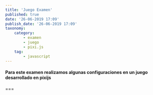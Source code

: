 ```yaml
---
title: 'Juego Examen'
published: true
date: '26-06-2019 17:09'
publish_date: '26-06-2019 17:09'
taxonomy:
    category:
        - examen
        - juego
        - pixi.js
    tag:
        - javascript
---
```


#### Para este examen realizamos algunas configuraciones en un juego desarrollado en pixijs

===
<script>
			// first tile picked up by the player
			var firstTile=null;
			// second tile picked up by the player
			var secondTile=null;
			// can the player pick up a tile?
			var canPick=true;
			// create an new instance of a pixi stage with a grey background
			var stage = new PIXI.Stage(0x888888);
			// create a renderer instance width=640 height=480
			var renderer = PIXI.autoDetectRenderer(600,400);
			// importing a texture atlas created with texturepacker
			var tileAtlas = ["images.json"];
			// create a new loader
			var loader = new PIXI.AssetLoader(tileAtlas);
			// create an empty container
			var gameContainer = new PIXI.DisplayObjectContainer();

			//agregando score
			var score=0;



			// add the container to the stage
     		stage.addChild(gameContainer);
     		// add the renderer view element to the DOM
			document.body.appendChild(renderer.view);
			// use callback
			loader.onComplete = onTilesLoaded
			//begin load
			loader.load();	
			function onTilesLoaded(){
				// choose 24 random tile images
				var chosenTiles=new Array();
				while(chosenTiles.length<48){
					var candidate=Math.floor(Math.random()*44);
					if(chosenTiles.indexOf(candidate)==-1){
						chosenTiles.push(candidate,candidate)
					}			
				}
				// shuffle the chosen tiles
				for(i=0;i<96;i++){
					var from = Math.floor(Math.random()*48);
					var to = Math.floor(Math.random()*48);
					var tmp = chosenTiles[from];
					chosenTiles[from]=chosenTiles[to];
					chosenTiles[to]=tmp;
				}
				// place down tiles
				for(i=1;i<=4;i++){
					for(j=1;j<=4;j++){
						// new sprite
						var tile = PIXI.Sprite.fromFrame(chosenTiles[i*6+j]);
						// buttonmode+interactive = acts like a button
						tile.buttonMode=true;
						tile.interactive = true;
						// is the tile selected?
						tile.isSelected=false;
						// set a tile value
						tile.theVal=chosenTiles[i*6+j]
						// place the tile
						tile.position.x = 7+i*80;
						tile.position.y = 7+  j*80;
						// paint tile black
						tile.tint = 0x000000;
						// set it a bit transparent (it will look grey)
						tile.alpha=0.5;
						// add the tile
						gameContainer.addChild(tile);
						// mouse-touch listener
						tile.mousedown = tile.touchstart = function(data){
							// can I pick a tile?
							if(canPick) {
							     // is the tile already selected?
								if(!this.isSelected){
									// set the tile to selected
									this.isSelected = true;
									// show the tile
				      				this.tint = 0xffffff;
									this.alpha = 1;
									// is it the first tile we uncover?
									if(firstTile==null){
										firstTile=this
									}
									// this is the second tile
									else{
										secondTile=this;
										// can't pick anymore
										canPick=false;
										// did we pick the same tiles?
										if(firstTile.theVal==secondTile.theVal){
											// wait a second then remove the tiles and make the player able to pick again
											setTimeout(function(){
												gameContainer.removeChild(firstTile);
												gameContainer.removeChild(secondTile);
												firstTile=null;
												secondTile=null;
												canPick=true;
												// se suma los 20 puntos cuando encuentra las dos fichas iguales
												score+=20;
												//agrega el sonido y lo reproduce
												PIXI.sound.add('moneda', 'sonido/moneda.mp3');
												PIXI.sound.play('moneda');
											},1000);
											///////////////////


											/////////
										}
										// we picked different tiles
										else{
											// wait a second then cover the tiles and make the player able to pick again
								 			setTimeout(function(){
								 				firstTile.isSelected=false
								 				secondTile.isSelected=false
								 				firstTile.tint = 0x000000;
								 				secondTile.tint = 0x000000;
								 				firstTile.alpha=0.5;
								 				secondTile.alpha=0.5;
								 				firstTile=null;
												secondTile=null;
												canPick=true	
								 			},1000);
								 			score -=2;
										}
									}	
								}
							}
						}
					}
				} 
				requestAnimFrame(animate);
			}
			function animate() {
				requestAnimFrame(animate);
				renderer.render(stage);
			}
</script>


<div>

</div>
